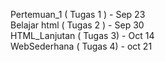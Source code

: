 Pertemuan_1 ( Tugas 1 ) - Sep 23 
<br>
Belajar html ( Tugas 2 ) - Sep 30
<br>
HTML_Lanjutan ( Tugas 3) - Oct 14
<br>
WebSederhana ( Tugas 4) - oct 21
